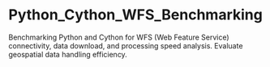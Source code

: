 # Python_Cython_WFS_Benchmarking
Benchmarking Python and Cython for WFS (Web Feature Service) connectivity, data download, and processing speed analysis. Evaluate geospatial data handling efficiency.
